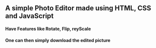 ## A simple Photo Editor made using HTML, CSS and JavaScript

#### Have Features like Rotate, Flip, reyScale
#### One can then simply download the edited picture
